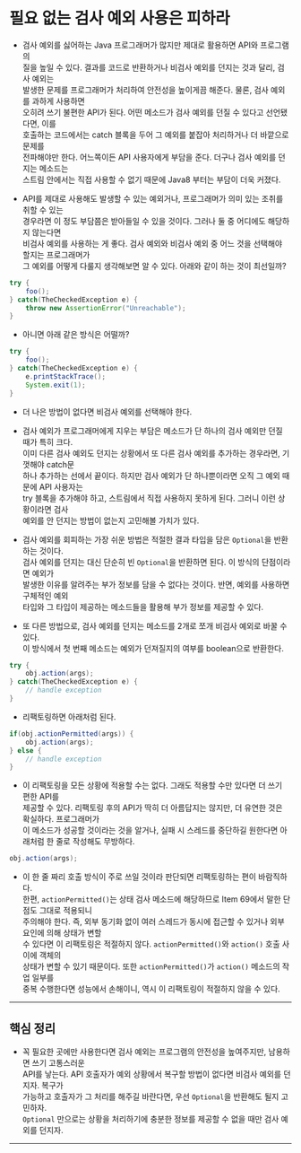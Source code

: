 # 필요 없는 검사 예외 사용은 피하라

- 검사 예외를 싫어하는 Java 프로그래머가 많지만 제대로 활용하면 API와 프로그램의  
  질을 높일 수 있다. 결과를 코드로 반환하거나 비검사 예외를 던지는 것과 달리, 검사 예외는  
  발생한 문제를 프로그래머가 처리하여 안전성을 높이게끔 해준다. 물론, 검사 예외를 과하게 사용하면  
  오히려 쓰기 불편한 API가 된다. 어떤 메소드가 검사 예외를 던질 수 있다고 선언됐다면, 이를  
  호출하는 코드에서는 catch 블록을 두어 그 예외를 붙잡아 처리하거나 더 바깥으로 문제를  
  전파해야만 한다. 어느쪽이든 API 사용자에게 부담을 준다. 더구나 검사 예외를 던지는 메소드는  
  스트림 안에서는 직접 사용할 수 없기 때문에 Java8 부터는 부담이 더욱 커졌다.

- API를 제대로 사용해도 발생할 수 있는 예외거나, 프로그래머가 의미 있는 조취를 취할 수 있는  
  경우라면 이 정도 부담쯤은 받아들일 수 있을 것이다. 그러나 둘 중 어디에도 해당하지 않는다면  
  비검사 예외를 사용하는 게 좋다. 검사 예외와 비검사 예외 중 어느 것을 선택해야 할지는 프로그래머가  
  그 예외를 어떻게 다룰지 생각해보면 알 수 있다. 아래와 같이 하는 것이 최선일까?

```java
try {
    foo();
} catch(TheCheckedException e) {
    throw new AssertionError("Unreachable");
}
```

- 아니면 아래 같은 방식은 어떨까?

```java
try {
    foo();
} catch(TheCheckedException e) {
    e.printStackTrace();
    System.exit(1);
}
```

- 더 나은 방법이 없다면 비검사 예외를 선택해야 한다.

- 검사 예외가 프로그래머에게 지우는 부담은 메소드가 단 하나의 검사 예외만 던질 때가 특히 크다.  
  이미 다른 검사 예외도 던지는 상황에서 또 다른 검사 예외를 추가하는 경우라면, 기껏해야 catch문  
  하나 추가하는 선에서 끝이다. 하지만 검사 예외가 단 하나뿐이라면 오직 그 예외 때문에 API 사용자는  
  try 블록을 추가해야 하고, 스트림에서 직접 사용하지 못하게 된다. 그러니 이런 상황이라면 검사  
  예외를 안 던지는 방법이 없는지 고민해볼 가치가 있다.

- 검사 예외를 회피하는 가장 쉬운 방법은 적절한 결과 타입을 담은 `Optional`을 반환하는 것이다.  
  검사 예외를 던지는 대신 단순히 빈 `Optional`을 반환하면 된다. 이 방식의 단점이라면 예외가  
  발생한 이유를 알려주는 부가 정보를 담을 수 없다는 것이다. 반면, 예외를 사용하면 구체적인 예외  
  타입와 그 타입이 제공하는 메소드들을 활용해 부가 정보를 제공할 수 있다.

- 또 다른 방법으로, 검사 예외를 던지는 메소드를 2개로 쪼개 비검사 예외로 바꿀 수 있다.  
  이 방식에서 첫 번째 메소드는 예외가 던져질지의 여부를 boolean으로 반환한다.

```java
try {
    obj.action(args);
} catch(TheCheckedException e) {
    // handle exception
}
```

- 리팩토링하면 아래처럼 된다.

```java
if(obj.actionPermitted(args)) {
    obj.action(args);
} else {
    // handle exception
}
```

- 이 리팩토링을 모든 상황에 적용할 수는 없다. 그래도 적용할 수만 있다면 더 쓰기 편한 API를  
  제공할 수 있다. 리팩토링 후의 API가 딱히 더 아름답지는 않지만, 더 유연한 것은 확실하다. 프로그래머가  
  이 메소드가 성공할 것이라는 것을 알거나, 실패 시 스레드를 중단하길 원한다면 아래처럼 한 줄로 작성해도 무방하다.

```java
obj.action(args);
```

- 이 한 줄 짜리 호출 방식이 주로 쓰일 것이라 판단되면 리팩토링하는 편이 바람직하다.  
  한편, `actionPermitted()`는 상태 검사 메소드에 해당하므로 Item 69에서 말한 단점도 그대로 적용되니  
  주의해야 한다. 즉, 외부 동기화 없이 여러 스레드가 동시에 접근할 수 있거나 외부 요인에 의해 상태가 변할  
  수 있다면 이 리팩토링은 적절하지 않다. `actionPermitted()`와 `action()` 호출 사이에 객체의  
  상태가 변할 수 있기 때문이다. 또한 `actionPermitted()`가 `action()` 메소드의 작업 일부를  
  중복 수행한다면 성능에서 손해이니, 역시 이 리팩토링이 적절하지 않을 수 있다.

<hr/>

## 핵심 정리

- 꼭 필요한 곳에만 사용한다면 검사 예외는 프로그램의 안전성을 높여주지만, 남용하면 쓰기 고통스러운  
  API를 낳는다. API 호출자가 예외 상황에서 복구할 방법이 없다면 비검사 예외를 던지자. 복구가  
  가능하고 호출자가 그 처리를 해주길 바란다면, 우선 `Optional`을 반환해도 될지 고민하자.  
  `Optional` 만으로는 상황을 처리하기에 충분한 정보를 제공할 수 없을 때만 검사 예외를 던지자.

<hr/>
